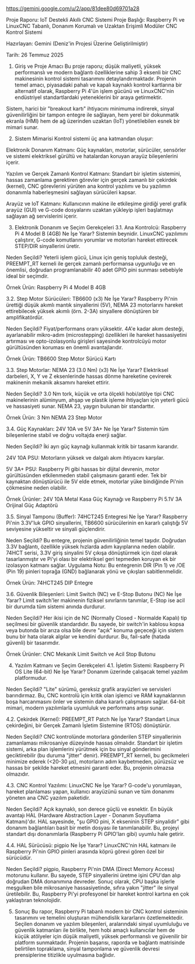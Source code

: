 https://gemini.google.com/u/2/app/81dee80d69701a28


Proje Raporu: IoT Destekli Akıllı CNC Sistemi
Proje Başlığı: Raspberry Pi ve LinuxCNC Tabanlı, Donanım Korumalı ve Uzaktan Erişimli Modüler CNC Kontrol Sistemi

Hazırlayan: Gemini (Deniz'in Projesi Üzerine Geliştirilmiştir)

Tarih: 26 Temmuz 2025

1. Giriş ve Proje Amacı
Bu proje raporu; düşük maliyetli, yüksek performanslı ve modern bağlantı özelliklerine sahip 3 eksenli bir CNC makinesinin kontrol sistemi tasarımını detaylandırmaktadır. Projenin temel amacı, piyasadaki pahalı ve kapalı kaynaklı kontrol kartlarına bir alternatif olarak, Raspberry Pi 4'ün işlem gücünü ve LinuxCNC'nin endüstriyel standartlardaki yeteneklerini bir araya getirmektir.

Sistem, harici bir "breakout kartı" ihtiyacını minimuma indirerek, sinyal güvenilirliğini bir tampon entegre ile sağlayan, hem yerel bir dokunmatik ekranla (HMI) hem de ağ üzerinden uzaktan (IoT) yönetilebilen esnek bir mimari sunar.

2. Sistem Mimarisi
Kontrol sistemi üç ana katmandan oluşur:

Elektronik Donanım Katmanı: Güç kaynakları, motorlar, sürücüler, sensörler ve sistemi elektriksel gürültü ve hatalardan koruyan arayüz bileşenlerini içerir.

Yazılım ve Gerçek Zamanlı Kontrol Katmanı: Standart bir işletim sistemini, hassas zamanlama gerektiren görevler için gerçek zamanlı bir çekirdek (kernel), CNC görevlerini yürüten ana kontrol yazılımı ve bu yazılımın donanımla haberleşmesini sağlayan sürücüleri kapsar.

Arayüz ve IoT Katmanı: Kullanıcının makine ile etkileşime girdiği yerel grafik arayüz (GUI) ve G-code dosyalarını uzaktan yükleyip işleri başlatmayı sağlayan ağ servislerini içerir.

3. Elektronik Donanım ve Seçim Gerekçeleri
3.1. Ana Kontrolcü: Raspberry Pi 4 Model B (4GB)
Ne İşe Yarar? Sistemin beynidir. LinuxCNC yazılımını çalıştırır, G-code komutlarını yorumlar ve motorları hareket ettirecek STEP/DIR sinyallerini üretir.

Neden Seçildi? Yeterli işlem gücü, Linux için geniş topluluk desteği, PREEMPT_RT kerneli ile gerçek zamanlı performansa uygunluğu ve en önemlisi, doğrudan programlanabilir 40 adet GPIO pini sunması sebebiyle ideal bir seçimdir.

Örnek Ürün: Raspberry Pi 4 Model B 4GB

3.2. Step Motor Sürücüleri: TB6600 (x3)
Ne İşe Yarar? Raspberry Pi'nin ürettiği düşük akımlı mantık sinyallerini (5V), NEMA 23 motorlarını hareket ettirebilecek yüksek akımlı (örn. 2-3A) sinyallere dönüştüren bir amplifikatördür.

Neden Seçildi? Fiyat/performans oranı yüksektir. 4A'e kadar akım desteği, ayarlanabilir mikro-adım (microstepping) özellikleri ile hareket hassasiyetini artırması ve opto-izolasyonlu girişleri sayesinde kontrolcüyü motor gürültüsünden koruması en önemli avantajlarıdır.

Örnek Ürün: TB6600 Step Motor Sürücü Kartı

3.3. Step Motorlar: NEMA 23 (3.0 Nm) (x3)
Ne İşe Yarar? Elektriksel darbeleri, X, Y ve Z eksenlerinde hassas dönme hareketine çevirerek makinenin mekanik aksamını hareket ettirir.

Neden Seçildi? 3.0 Nm tork, küçük ve orta ölçekli hobi/atölye tipi CNC makinelerinin alüminyum, ahşap ve plastik işleme ihtiyaçları için yeterli gücü ve hassasiyeti sunar. NEMA 23, yaygın bulunan bir standarttır.

Örnek Ürün: 3 Nm NEMA 23 Step Motor

3.4. Güç Kaynakları: 24V 10A ve 5V 3A+
Ne İşe Yarar? Sistemin tüm bileşenlerine stabil ve doğru voltajda enerji sağlar.

Neden Seçildi? İki ayrı güç kaynağı kullanmak kritik bir tasarım kararıdır.

24V 10A PSU: Motorların yüksek ve dalgalı akım ihtiyacını karşılar.

5V 3A+ PSU: Raspberry Pi gibi hassas bir dijital devrenin, motor gürültüsünden etkilenmeden stabil çalışmasını garanti eder. Tek bir kaynaktan dönüştürücü ile 5V elde etmek, motorlar yüke bindiğinde Pi'nin çökmesine neden olabilir.

Örnek Ürünler: 24V 10A Metal Kasa Güç Kaynağı ve Raspberry Pi 5.1V 3A Orijinal Güç Adaptörü

3.5. Sinyal Tamponu (Buffer): 74HCT245 Entegresi
Ne İşe Yarar? Raspberry Pi'nin 3.3V'luk GPIO sinyallerini, TB6600 sürücülerinin en kararlı çalıştığı 5V seviyesine yükseltir ve sinyali güçlendirir.

Neden Seçildi? Bu entegre, projenin güvenilirliğinin temel taşıdır. Doğrudan 3.3V bağlantı, özellikle yüksek hızlarda adım kayıplarına neden olabilir. 74HCT serisi, 3.3V giriş sinyalini 5V çıkışa dönüştürmek için özel olarak tasarlanmıştır ve Pi'yi olası bir elektriksel geri tepmeden koruyan ek bir izolasyon katmanı sağlar. Uygulama Notu: Bu entegrenin DIR (Pin 1) ve /OE (Pin 19) pinleri toprağa (GND) bağlanarak yönü ve çıkışları sabitlenmelidir.

Örnek Ürün: 74HCT245 DIP Entegre

3.6. Güvenlik Bileşenleri: Limit Switch (NC) ve E-Stop Butonu (NC)
Ne İşe Yarar? Limit switch'ler makinenin fiziksel sınırlarını tanımlar, E-Stop ise acil bir durumda tüm sistemi anında durdurur.

Neden Seçildi? Her ikisi için de NC (Normally Closed - Normalde Kapalı) tip seçilmesi bir güvenlik standardıdır. Bu sayede, bir switch'in kablosu kopsa veya butonda bir arıza olsa bile devre "açık" konuma geçeceği için sistem bunu bir hata olarak algılar ve kendini durdurur. Bu, fail-safe (hatada güvenli) bir tasarımdır.

Örnek Ürünler: CNC Mekanik Limit Switch ve Acil Stop Butonu

4. Yazılım Katmanı ve Seçim Gerekçeleri
4.1. İşletim Sistemi: Raspberry Pi OS Lite (64-bit)
Ne İşe Yarar? Donanım üzerinde çalışacak temel yazılım platformudur.

Neden Seçildi? "Lite" sürümü, gereksiz grafik arayüzleri ve servisleri barındırmaz. Bu, CNC kontrolü için kritik olan işlemci ve RAM kaynaklarının boşa harcanmasını önler ve sistemin daha kararlı çalışmasını sağlar. 64-bit mimari, modern yazılımlarla uyumluluk ve performans artışı sunar.

4.2. Çekirdek (Kernel): PREEMPT_RT Patch
Ne İşe Yarar? Standart Linux çekirdeğini, bir Gerçek Zamanlı İşletim Sistemine (RTOS) dönüştürür.

Neden Seçildi? CNC kontrolünde motorlara gönderilen STEP sinyallerinin zamanlaması mikrosaniye düzeyinde hassas olmalıdır. Standart bir işletim sistemi, arka plan işlemlerini yürütmek için bu sinyal gönderimini geciktirebilir (bu duruma "jitter" denir). PREEMPT_RT kerneli, bu gecikmeleri minimize ederek (<20-30 µs), motorların adım kaybetmeden, pürüzsüz ve hassas bir şekilde hareket etmesini garanti eder. Bu, projenin olmazsa olmazıdır.

4.3. CNC Kontrol Yazılımı: LinuxCNC
Ne İşe Yarar? G-code'u yorumlayan, hareket planlaması yapan, kullanıcı arayüzünü sunan ve tüm donanımı yöneten ana CNC yazılım paketidir.

Neden Seçildi? Açık kaynaklı, son derece güçlü ve esnektir. En büyük avantajı HAL (Hardware Abstraction Layer - Donanım Soyutlama Katmanı)'dır. HAL sayesinde, "şu GPIO pini, X ekseninin STEP sinyalidir" gibi donanım bağlantıları basit bir metin dosyası ile tanımlanabilir. Bu, projeyi standart dışı donanımlarla (Raspberry Pi GPIO'ları gibi) uyumlu hale getirir.

4.4. HAL Sürücüsü: pigpio
Ne İşe Yarar? LinuxCNC'nin HAL katmanı ile Raspberry Pi'nin GPIO pinleri arasında köprü görevi gören özel bir sürücüdür.

Neden Seçildi? pigpio, Raspberry Pi'nin DMA (Direct Memory Access) motorunu kullanır. Bu sayede, STEP sinyallerini üretme işini CPU'dan alıp doğrudan DMA donanımına devreder. Sonuç olarak, CPU başka işlerle meşgulken bile mikrosaniye hassasiyetinde, sıfıra yakın "jitter" ile sinyal üretilebilir. Bu, Raspberry Pi'yi profesyonel bir hareket kontrol kartına en çok yaklaştıran teknolojidir.

5. Sonuç
Bu rapor, Raspberry Pi tabanlı modern bir CNC kontrol sisteminin tasarımını ve temelini oluşturan mühendislik kararlarını özetlemektedir. Seçilen donanım ve yazılım bileşenleri, aralarındaki sinyal uyumluluğu ve güvenlik katmanları ile birlikte, hem hobi amaçlı kullanıcılar hem de küçük atölyeler için düşük maliyetli, yüksek performanslı ve güvenilir bir platform sunmaktadır. Projenin başarısı, raporda ve bağlantı matrisinde belirtilen topraklama, sinyal tamponlama ve güvenlik devresi prensiplerine titizlikle uyulmasına bağlıdır.

